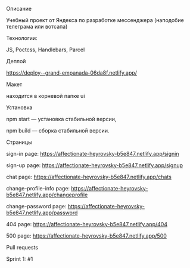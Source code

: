 Описание



Учебный проект от Яндекса по разработке мессенджера (наподобие телеграма или вотсапа)

Технологии: 

JS, Poctcss, Handlebars, Parcel

Деплой

https://deploy--grand-empanada-06da8f.netlify.app/

Макет 

находится в корневой папке ui

Установка

npm start — установка стабильной версии,

npm build — сборка стабильной версии.

Страницы

sign-in page: https://affectionate-heyrovsky-b5e847.netlify.app/signin

sign-up page: https://affectionate-heyrovsky-b5e847.netlify.app/signup

chat page: https://affectionate-heyrovsky-b5e847.netlify.app/chats

change-profile-info page: https://affectionate-heyrovsky-b5e847.netlify.app/changeprofile

change-password page: https://affectionate-heyrovsky-b5e847.netlify.app/password

404 page: https://affectionate-heyrovsky-b5e847.netlify.app/404

500 page: https://affectionate-heyrovsky-b5e847.netlify.app/500

Pull requests

Sprint 1: #1
